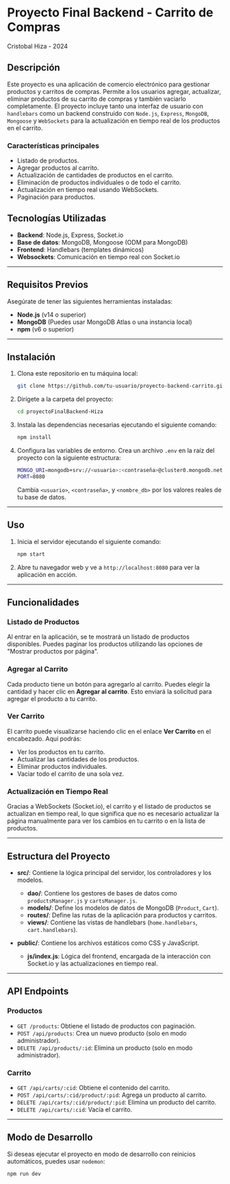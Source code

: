 # Proyecto Final Backend - Carrito de Compras
Cristobal Hiza - 2024
## Descripción

Este proyecto es una aplicación de comercio electrónico para gestionar productos y carritos de compras. Permite a los usuarios agregar, actualizar, eliminar productos de su carrito de compras y también vaciarlo completamente. El proyecto incluye tanto una interfaz de usuario con `handlebars` como un backend construido con `Node.js`, `Express`, `MongoDB`, `Mongoose` y `WebSockets` para la actualización en tiempo real de los productos en el carrito.

### Características principales

- Listado de productos.
- Agregar productos al carrito.
- Actualización de cantidades de productos en el carrito.
- Eliminación de productos individuales o de todo el carrito.
- Actualización en tiempo real usando WebSockets.
- Paginación para productos.

## Tecnologías Utilizadas

- **Backend**: Node.js, Express, Socket.io
- **Base de datos**: MongoDB, Mongoose (ODM para MongoDB)
- **Frontend**: Handlebars (templates dinámicos)
- **Websockets**: Comunicación en tiempo real con Socket.io

---

## Requisitos Previos

Asegúrate de tener las siguientes herramientas instaladas:

- **Node.js** (v14 o superior)
- **MongoDB** (Puedes usar MongoDB Atlas o una instancia local)
- **npm** (v6 o superior)

---

## Instalación

1. Clona este repositorio en tu máquina local:

    ```bash
    git clone https://github.com/tu-usuario/proyecto-backend-carrito.git
    ```

2. Dirígete a la carpeta del proyecto:

    ```bash
    cd proyectoFinalBackend-Hiza
    ```

3. Instala las dependencias necesarias ejecutando el siguiente comando:

    ```bash
    npm install
    ```

4. Configura las variables de entorno. Crea un archivo `.env` en la raíz del proyecto con la siguiente estructura:

    ```bash
    MONGO_URI=mongodb+srv://<usuario>:<contraseña>@cluster0.mongodb.net/<nombre_db>?retryWrites=true&w=majority
    PORT=8080
    ```

   Cambia `<usuario>`, `<contraseña>`, y `<nombre_db>` por los valores reales de tu base de datos.

---

## Uso

1. Inicia el servidor ejecutando el siguiente comando:

    ```bash
    npm start
    ```

2. Abre tu navegador web y ve a `http://localhost:8080` para ver la aplicación en acción.

---

## Funcionalidades

### Listado de Productos

Al entrar en la aplicación, se te mostrará un listado de productos disponibles. Puedes paginar los productos utilizando las opciones de "Mostrar productos por página".

### Agregar al Carrito

Cada producto tiene un botón para agregarlo al carrito. Puedes elegir la cantidad y hacer clic en **Agregar al carrito**. Esto enviará la solicitud para agregar el producto a tu carrito.

### Ver Carrito

El carrito puede visualizarse haciendo clic en el enlace **Ver Carrito** en el encabezado. Aquí podrás:

- Ver los productos en tu carrito.
- Actualizar las cantidades de los productos.
- Eliminar productos individuales.
- Vaciar todo el carrito de una sola vez.

### Actualización en Tiempo Real

Gracias a WebSockets (Socket.io), el carrito y el listado de productos se actualizan en tiempo real, lo que significa que no es necesario actualizar la página manualmente para ver los cambios en tu carrito o en la lista de productos.

---

## Estructura del Proyecto

- **src/**: Contiene la lógica principal del servidor, los controladores y los modelos.
  - **dao/**: Contiene los gestores de bases de datos como `productsManager.js` y `cartsManager.js`.
  - **models/**: Define los modelos de datos de MongoDB (`Product`, `Cart`).
  - **routes/**: Define las rutas de la aplicación para productos y carritos.
  - **views/**: Contiene las vistas de handlebars (`home.handlebars`, `cart.handlebars`).

- **public/**: Contiene los archivos estáticos como CSS y JavaScript.
  - **js/index.js**: Lógica del frontend, encargada de la interacción con Socket.io y las actualizaciones en tiempo real.

---

## API Endpoints

### Productos

- `GET /products`: Obtiene el listado de productos con paginación.
- `POST /api/products`: Crea un nuevo producto (solo en modo administrador).
- `DELETE /api/products/:id`: Elimina un producto (solo en modo administrador).

### Carrito

- `GET /api/carts/:cid`: Obtiene el contenido del carrito.
- `POST /api/carts/:cid/product/:pid`: Agrega un producto al carrito.
- `DELETE /api/carts/:cid/product/:pid`: Elimina un producto del carrito.
- `DELETE /api/carts/:cid`: Vacía el carrito.

---

## Modo de Desarrollo

Si deseas ejecutar el proyecto en modo de desarrollo con reinicios automáticos, puedes usar `nodemon`:

```bash
npm run dev
